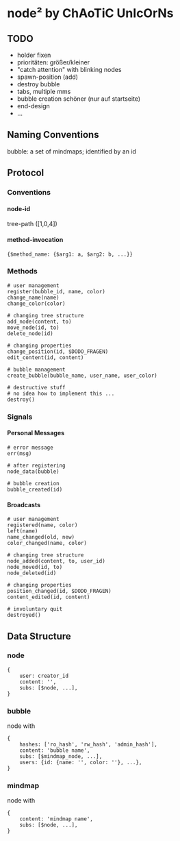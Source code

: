 # node² by ChAoTiC UnIcOrNs

## TODO

* holder fixen
* prioritäten: größer/kleiner
* "catch attention" with blinking nodes
* spawn-position (add)
* destroy bubble
* tabs, multiple mms
* bubble creation schöner (nur auf startseite)
* end-design
* ...

## Naming Conventions

bubble: a set of mindmaps; identified by an id

## Protocol

### Conventions

#### node-id

tree-path ([1,0,4])

#### method-invocation

    {$method_name: {$arg1: a, $arg2: b, ...}}

### Methods

    # user management
    register(bubble_id, name, color)
    change_name(name)
    change_color(color)

    # changing tree structure
    add_node(content, to)
    move_node(id, to)
    delete_node(id)

    # changing properties
    change_position(id, $DODO_FRAGEN)
    edit_content(id, content)

    # bubble management
    create_bubble(bubble_name, user_name, user_color)
    
    # destructive stuff
    # no idea how to implement this ...
    destroy()

### Signals

#### Personal Messages

    # error message
    err(msg)

    # after registering
    node_data(bubble)

    # bubble creation
    bubble_created(id)

#### Broadcasts

    # user management
    registered(name, color)
    left(name)
    name_changed(old, new)
    color_changed(name, color)

    # changing tree structure
    node_added(content, to, user_id)
    node_moved(id, to)
    node_deleted(id)

    # changing properties
    position_changed(id, $DODO_FRAGEN)
    content_edited(id, content)
    
    # involuntary quit
    destroyed()

## Data Structure

### node

    {
        user: creator_id
        content: '',
        subs: [$node, ...],
    }

### bubble

node with

    {
        hashes: ['ro_hash', 'rw_hash', 'admin_hash'],
        content: 'bubble name',
        subs: [$mindmap_node, ...],
        users: {id: {name: '', color: ''}, ...},
    }

### mindmap

node with

    {
        content: 'mindmap name',
        subs: [$node, ...],
    }




